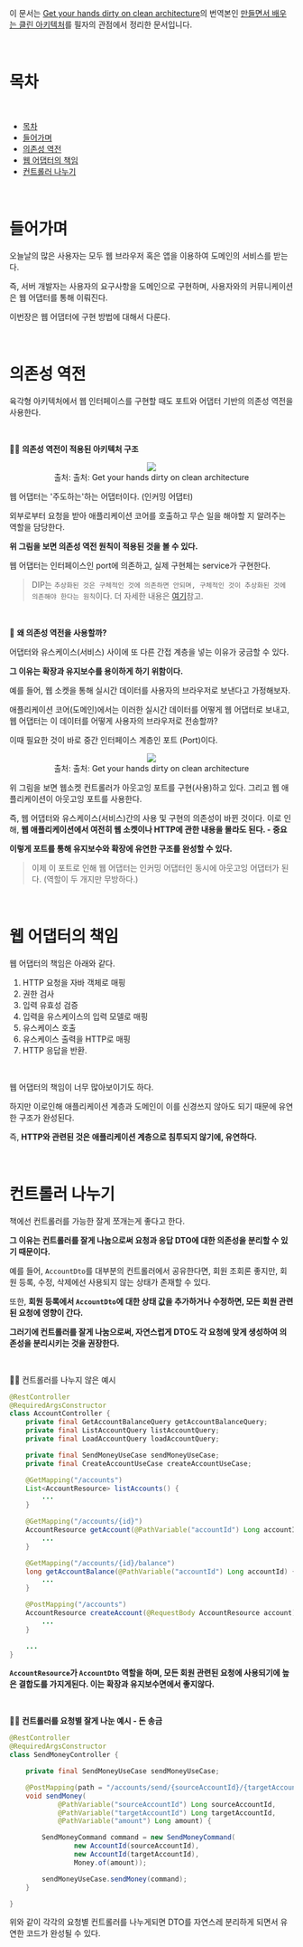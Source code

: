 이 문서는 [Get your hands dirty on clean architecture](https://www.amazon.com/Hands-Dirty-Clean-Architecture-hands/dp/1839211962)의 번역본인 [만들면서 배우는 클린 아키텍처](http://www.yes24.com/product/goods/105138479)를 필자의 관점에서 정리한 문서입니다.

<br>

# 목차

<br>

- [목차](#목차)
- [들어가며](#들어가며)
- [의존성 역전](#의존성-역전)
- [웹 어댑터의 책임](#웹-어댑터의-책임)
- [컨트롤러 나누기](#컨트롤러-나누기)

<br>

# 들어가며
오늘날의 많은 사용자는 모두 웹 브라우저 혹은 앱을 이용하여 도메인의 서비스를 받는다.

즉, 서버 개발자는 사용자의 요구사항을 도메인으로 구현하며, 사용자와의 커뮤니케이션은 웹 어댑터를 통해 이뤄진다.

이번장은 웹 어댑터에 구현 방법에 대해서 다룬다.

<br>

# 의존성 역전
육각형 아키텍처에서 웹 인터페이스를 구현할 때도 포트와 어댑터 기반의 의존성 역전을 사용한다.

<br>

💁‍♂️ **의존성 역전이 적용된 아키텍처 구조**

<p align="center"><img src="./image/web_adapter_dip.png"><br>출처: 출처: Get your hands dirty on clean architecture </p>

웹 어댑터는 '주도하는'하는 어댑터이다. (인커밍 어댑터)

외부로부터 요청을 받아 애플리케이션 코어를 호출하고 무슨 일을 해야할 지 알려주는 역할을 담당한다.

**위 그림을 보면 의존성 역전 원칙이 적용된 것을 볼 수 있다.**

웹 어댑터는 인터페이스인 port에 의존하고, 실제 구현체는 service가 구현한다.

> DIP는 `추상화된 것은 구체적인 것에 의존하면 안되며, 구체적인 것이 추상화된 것에 의존해야 한다는 원칙`이다. 더 자세한 내용은 [여기](https://github.com/binghe819/TIL/blob/master/OOP&%EC%84%A4%EA%B3%84/SOLID/DIP.md)참고.

<br>

🤔 **왜 의존성 역전을 사용할까?**

어댑터와 유스케이스(서비스) 사이에 또 다른 간접 계층을 넣는 이유가 궁금할 수 있다.

**그 이유는 확장과 유지보수를 용이하게 하기 위함이다.**

예를 들어, 웹 소켓을 통해 실시간 데이터를 사용자의 브라우저로 보낸다고 가정해보자.

애플리케이션 코어(도메인)에서는 이러한 실시간 데이터를 어떻게 웹 어댑터로 보내고, 웹 어댑터는 이 데이터를 어떻게 사용자의 브라우저로 전송할까?

이때 필요한 것이 바로 중간 인터페이스 계층인 포트 (Port)이다.

<p align="center"><img src="./image/web_adapter_port.png"><br>출처: 출처: Get your hands dirty on clean architecture </p>

위 그림을 보면 웹소켓 컨트롤러가 아웃고잉 포트를 구현(사용)하고 있다. 그리고 웹 애플리케이션이 아웃고잉 포트를 사용한다.

즉, 웹 어댑터와 유스케이스(서비스)간의 사용 및 구현의 의존성이 바뀐 것이다. 이로 인해, **웹 애플리케이션에서 여전히 웹 소켓이나 HTTP에 관한 내용을 몰라도 된다. - 중요**

**이렇게 포트를 통해 유지보수와 확장에 유연한 구조를 완성할 수 있다.**

> 이제 이 포트로 인해 웹 어댑터는 인커밍 어댑터인 동시에 아웃고잉 어댑터가 된다. (역할이 두 개지만 무방하다.)

<br>

# 웹 어댑터의 책임
웹 어댑터의 책임은 아래와 같다.

1. HTTP 요청을 자바 객체로 매핑
2. 권한 검사
3. 입력 유효성 검증
4. 입력을 유스케이스의 입력 모델로 매핑
5. 유스케이스 호출
6. 유스케이스 출력을 HTTP로 매핑
7. HTTP 응답을 반환.

<br>

웹 어댑터의 책임이 너무 많아보이기도 하다.

하지만 이로인해 애플리케이션 계층과 도메인이 이를 신경쓰지 않아도 되기 때문에 유연한 구조가 완성된다.

즉, **HTTP와 관련된 것은 애플리케이션 계층으로 침투되지 않기에, 유연하다.**

<br>

# 컨트롤러 나누기
책에선 컨트롤러를 가능한 잘게 쪼개는게 좋다고 한다.

**그 이유는 컨트롤러를 잘게 나눔으로써 요청과 응답 DTO에 대한 의존성을 분리할 수 있기 때문이다.**

예를 들어, `AccountDto`를 대부분의 컨트롤러에서 공유한다면, 회원 조회론 좋지만, 회원 등록, 수정, 삭제에선 사용되지 않는 상태가 존재할 수 있다.

또한, **회원 등록에서 `AccountDto`에 대한 상태 값을 추가하거나 수정하면, 모든 회원 관련된 요청에 영향이 간다.**

**그러기에 컨트롤러를 잘게 나눔으로써, 자연스럽게 DTO도 각 요청에 맞게 생성하여 의존성을 분리시키는 것을 권장한다.**

<br>

💁‍♂️ 컨트롤러를 나누지 않은 예시

```java
@RestController
@RequiredArgsConstructor
class AccountController {
    private final GetAccountBalanceQuery getAccountBalanceQuery;
    private final ListAccountQuery listAccountQuery;
    private final LoadAccountQuery loadAccountQuery;

    private final SendMoneyUseCase sendMoneyUseCase;
    private final CreateAccountUseCase createAccountUseCase;

    @GetMapping("/accounts")
    List<AccountResource> listAccounts() {
        ...
    }

    @GetMapping("/accounts/{id}")
    AccountResource getAccount(@PathVariable("accountId") Long accountId) {
        ...
    }

    @GetMapping("/accounts/{id}/balance")
    long getAccountBalance(@PathVariable("accountId") Long accountId) {
        ...
    }

    @PostMapping("/accounts")
    AccountResource createAccount(@RequestBody AccountResource account) {
        ...
    }

    ...
}
```
**`AccountResource`가 `AccountDto` 역할을 하며, 모든 회원 관련된 요청에 사용되기에 높은 결합도를 가지게된다. 이는 확장과 유지보수면에서 좋지않다.**

<br>

💁‍♂️ **컨트롤러를 요청별 잘게 나눈 예시 - 돈 송금**

```java
@RestController
@RequiredArgsConstructor
class SendMoneyController {

	private final SendMoneyUseCase sendMoneyUseCase;

	@PostMapping(path = "/accounts/send/{sourceAccountId}/{targetAccountId}/{amount}")
	void sendMoney(
			@PathVariable("sourceAccountId") Long sourceAccountId,
			@PathVariable("targetAccountId") Long targetAccountId,
			@PathVariable("amount") Long amount) {

		SendMoneyCommand command = new SendMoneyCommand(
				new AccountId(sourceAccountId),
				new AccountId(targetAccountId),
				Money.of(amount));

		sendMoneyUseCase.sendMoney(command);
	}

}
```
위와 같이 각각의 요청별 컨트롤러를 나누게되면 DTO를 자연스레 분리하게 되면서 유연한 코드가 완성될 수 있다.

<br>



